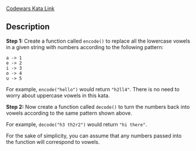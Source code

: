 [Codewars Kata Link](https://www.codewars.com/kata/53697be005f803751e0015aa)

## Description

**Step 1:** Create a function called `encode()` to replace all the lowercase vowels in a given string with numbers according to the following pattern:

```plaintext
a -> 1
e -> 2
i -> 3
o -> 4
u -> 5
```

For example, `encode("hello")` would return `"h2ll4"`. There is no need to worry about uppercase vowels in this kata.

**Step 2:** Now create a function called `decode()` to turn the numbers back into vowels according to the same pattern shown above.

For example, `decode("h3 th2r2")` would return `"hi there"`.

For the sake of simplicity, you can assume that any numbers passed into the function will correspond to vowels.
